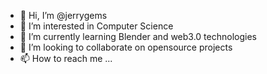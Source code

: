 - 👋 Hi, I’m @jerrygems
- 👀 I’m interested in Computer Science
- 🌱 I’m currently learning Blender and web3.0 technologies
- 💞️ I’m looking to collaborate on opensource projects
- 📫 How to reach me ...

<!---
jerrygems/jerrygems is a ✨ special ✨ repository because its `README.md` (this file) appears on your GitHub profile.
You can click the Preview link to take a look at your changes.
--->
